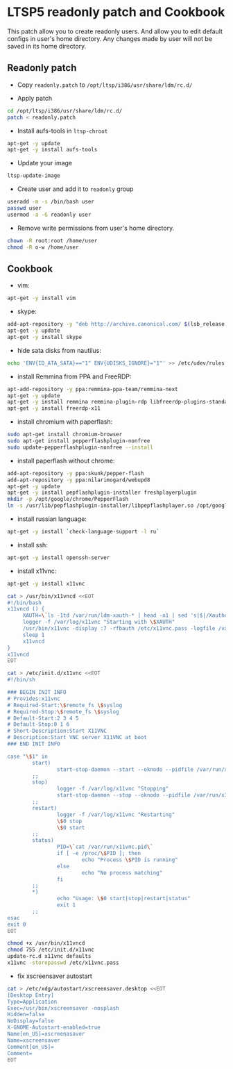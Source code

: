 #  LTSP5 readonly patch and Cookbook

This patch allow you to create readonly users. And allow you to edit default configs in user's home directory.
Any changes made by user will not be saved in its home directory.

## Readonly patch

* Copy `readonly.patch` to `/opt/ltsp/i386/usr/share/ldm/rc.d/`

* Apply patch
```bash
cd /opt/ltsp/i386/usr/share/ldm/rc.d/
patch < readonly.patch
```

* Install aufs-tools in `ltsp-chroot`
```bash
apt-get -y update
apt-get -y install aufs-tools
```

* Update your image
```bash
ltsp-update-image
```

* Create user and add it to `readonly` group
```bash
useradd -m -s /bin/bash user
passwd user
usermod -a -G readonly user
```

* Remove write permissions from user's home directory.
```bash
chown -R root:root /home/user
chmod -R o-w /home/user
```

## Cookbook

* vim:

```bash
apt-get -y install vim
```

* skype:

```bash
add-apt-repository -y "deb http://archive.canonical.com/ $(lsb_release -sc) partner"
apt-get -y update
apt-get -y install skype
```

* hide sata disks from nautilus:

```bash
echo 'ENV{ID_ATA_SATA}=="1" ENV{UDISKS_IGNORE}="1"' >> /etc/udev/rules.d/99-hide-partitions.rules
```

* install Remmina from PPA and FreeRDP:

```bash
apt-add-repository -y ppa:remmina-ppa-team/remmina-next
apt-get -y update
apt-get -y install remmina remmina-plugin-rdp libfreerdp-plugins-standard
apt-get -y install freerdp-x11
```

* install chromium with paperflash:

```bash
sudo apt-get install chromium-browser
sudo apt-get install pepperflashplugin-nonfree
sudo update-pepperflashplugin-nonfree --install
```

* install paperflash without chrome:

```bash
add-apt-repository -y ppa:skunk/pepper-flash
add-apt-repository -y ppa:nilarimogard/webupd8
apt-get -y update
apt-get -y install pepflashplugin-installer freshplayerplugin
mkdir -p /opt/google/chrome/PepperFlash
ln -s /usr/lib/pepflashplugin-installer/libpepflashplayer.so /opt/google/chrome/PepperFlash
```

* install russian language:

```bash
apt-get -y install `check-language-support -l ru`
```

* install ssh:

```bash
apt-get -y install openssh-server
```

* install x11vnc:

```bash
apt-get -y install x11vnc

cat > /usr/bin/x11vncd <<EOT
#!/bin/bash
x11vncd () {
     XAUTH=\`ls -1td /var/run/ldm-xauth-* | head -n1 | sed 's|$|/Xauthority|'\`
     logger -f /var/log/x11vnc "Starting with \$XAUTH"
     /usr/bin/x11vnc -display :7 -rfbauth /etc/x11vnc.pass -logfile /var/log/x11vnc -xauth \$XAUTH 
     sleep 1
     x11vncd
}
x11vncd
EOT

cat > /etc/init.d/x11vnc <<EOT
#!/bin/sh

### BEGIN INIT INFO
# Provides:x11vnc
# Required-Start:\$remote_fs \$syslog
# Required-Stop:\$remote_fs \$syslog
# Default-Start:2 3 4 5
# Default-Stop:0 1 6
# Short-Description:Start X11VNC
# Description:Start VNC server X11VNC at boot
### END INIT INFO

case "\$1" in
        start) 
                start-stop-daemon --start --oknodo --pidfile /var/run/x11vnc.pid --background --nicelevel 15 --make-pidfile --exec /usr/bin/x11vncd
        ;;
        stop)  
                logger -f /var/log/x11vnc "Stopping"
                start-stop-daemon --stop --oknodo --pidfile /var/run/x11vnc.pid
        ;;
        restart)
                logger -f /var/log/x11vnc "Restarting"
                \$0 stop
                \$0 start
        ;;
        status)
                PID=\`cat /var/run/x11vnc.pid\`
                if [ -e /proc/\$PID ]; then
                        echo "Process \$PID is running"
                else   
                        echo "No process matching"
                fi
        ;;
        *)
                echo "Usage: \$0 start|stop|restart|status"
                exit 1
        ;;
esac
exit 0
EOT

chmod +x /usr/bin/x11vncd
chmod 755 /etc/init.d/x11vnc
update-rc.d x11vnc defaults
x11vnc -storepasswd /etc/x11vnc.pass
```
* fix xscreensaver autostart
```bash
cat > /etc/xdg/autostart/xscreensaver.desktop <<EOT
[Desktop Entry]
Type=Application
Exec=/usr/bin/xscreensaver -nosplash
Hidden=false
NoDisplay=false
X-GNOME-Autostart-enabled=true
Name[en_US]=xscreenasaver
Name=xscreensaver
Comment[en_US]=
Comment=
EOT
```
